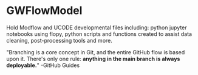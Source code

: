 # GWFlowModel
 Hold Modflow and UCODE developmental files including: python jupyter notebooks using flopy, python scripts and functions created to assist data cleaning, post-processing tools and more.

"Branching is a core concept in Git, and the entire GitHub flow is based upon it. There's only one rule: **anything in the main branch is always deployable.**" -GitHub Guides
